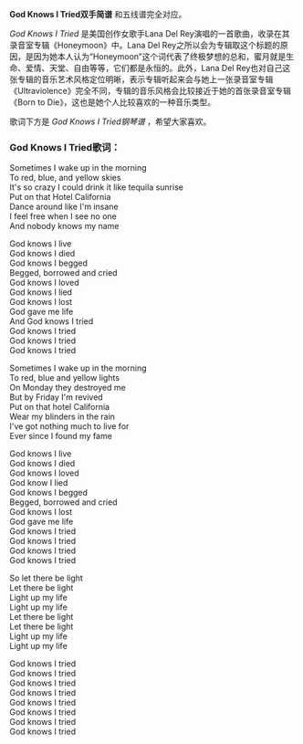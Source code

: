 

**God Knows I Tried双手简谱** 和五线谱完全对应。

_God Knows I Tried_ 是美国创作女歌手Lana Del Rey演唱的一首歌曲，收录在其录音室专辑《Honeymoon》中。Lana Del
Rey之所以会为专辑取这个标题的原因，是因为她本人认为“Honeymoon”这个词代表了终极梦想的总和，蜜月就是生命、爱情、天堂、自由等等，它们都是永恒的。此外，Lana
Del
Rey也对自己这张专辑的音乐艺术风格定位明晰，表示专辑听起来会与她上一张录音室专辑《Ultraviolence》完全不同，专辑的音乐风格会比较接近于她的首张录音室专辑《Born
to Die》，这也是她个人比较喜欢的一种音乐类型。

歌词下方是 _God Knows I Tried钢琴谱_ ，希望大家喜欢。

### God Knows I Tried歌词：

Sometimes I wake up in the morning  
To red, blue, and yellow skies  
It's so crazy I could drink it like tequila sunrise  
Put on that Hotel California  
Dance around like I'm insane  
I feel free when I see no one  
And nobody knows my name

God knows I live  
God knows I died  
God knows I begged  
Begged, borrowed and cried  
God knows I loved  
God knows I lied  
God knows I lost  
God gave me life  
And God knows I tried  
God knows I tried  
God knows I tried  
God knows I tried

Sometimes I wake up in the morning  
To red, blue and yellow lights  
On Monday they destroyed me  
But by Friday I'm revived  
Put on that hotel California  
Wear my blinders in the rain  
I've got nothing much to live for  
Ever since I found my fame

God knows I live  
God knows I died  
God knows I loved  
God know I lied  
God knows I begged  
Begged, borrowed and cried  
God knows I lost  
God gave me life  
God knows I tried  
God knows I tried  
God knows I tried  
God knows I tried

So let there be light  
Let there be light  
Light up my life  
Light up my life  
Let there be light  
Let there be light  
Light up my life  
Light up my life

God knows I tried  
God knows I tried  
God knows I tried  
God knows I tried  
God knows I tried  
God knows I tried  
God knows I tried  
God knows I tried

